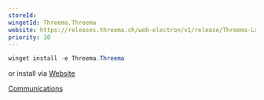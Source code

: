 ```yaml
---
storeId: 
wingetId: Threema.Threema
website: https://releases.threema.ch/web-electron/v1/release/Threema-Latest.exe
priority: 10
---
```


```powershell
winget install -e Threema.Threema
```

or install via [Website](https://releases.threema.ch/web-electron/v1/release/Threema-Latest.exe)


[Communications](../Communications.md)
